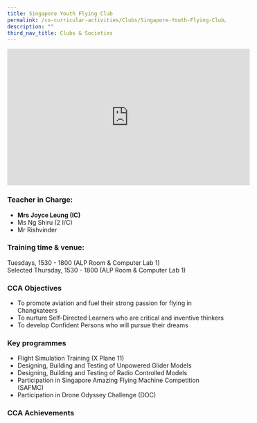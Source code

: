 ```yaml
---
title: Singapore Youth Flying Club
permalink: /co-curricular-activities/Clubs/Singapore-Youth-Flying-Club/
description: ""
third_nav_title: Clubs & Societies
---
```

<iframe width="560" height="315" src="https://www.youtube.com/embed/rVCEDihkx2M" title="YouTube video player" frameborder="0" allow="accelerometer; autoplay; clipboard-write; encrypted-media; gyroscope; picture-in-picture" allowfullscreen></iframe>

### Teacher in Charge:
  

*   **Mrs Joyce Leung (IC)**
*   Ms Ng Shiru (2 I/C)
*   Mr Rishvinder

###   Training time & venue:

Tuesdays, 1530 - 1800 (ALP Room & Computer Lab 1)  
Selected Thursday, 1530 - 1800 (ALP Room & Computer Lab 1)
  

### CCA Objectives


*   To promote aviation and fuel their strong passion for flying in Changkateers
*   To nurture Self-Directed Learners who are critical and inventive thinkers
*   To develop Confident Persons who will pursue their dreams

###   Key programmes


*   Flight Simulation Training (X Plane 11)
*   Designing, Building and Testing of Unpowered Glider Models
*   Designing, Building and Testing of Radio Controlled Models
*   Participation in Singapore Amazing Flying Machine Competition (SAFMC)
*   Participation in Drone Odyssey Challenge (DOC)

  

### CCA Achievements